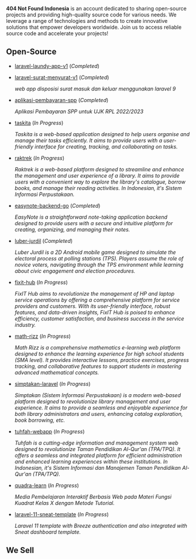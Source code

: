 __404 Not Found Indonesia__ is an account dedicated to sharing open-source projects and providing high-quality source code for various needs. We leverage a range of technologies and methods to create innovative solutions that empower developers worldwide. Join us to access reliable source code and accelerate your projects!

## Open-Source

-   [laravel-laundy-app-v1](https://github.com/404NotFoundIndonesia/laravel-laundy-app-v1) (_Completed_)

-   [laravel-surat-menyurat-v1](https://github.com/404NotFoundIndonesia/laravel-surat-menyurat-v1) (_Completed_)
    
    _web app disposisi surat masuk dan keluar menggunakan laravel 9_

-   [aplikasi-pembayaran-spp](https://github.com/404NotFoundIndonesia/aplikasi-pembayaran-spp) (_Completed_)
    
    _Aplikasi Pembayaran SPP untuk UJK RPL 2022/2023_

-   [taskita](https://github.com/404NotFoundIndonesia/taskita) (_In Progress_)
    
    _Taskita is a web-based application designed to help users organise and manage their tasks efficiently. It aims to provide users with a user-friendly interface for creating, tracking, and collaborating on tasks._

-   [raktrek](https://github.com/404NotFoundIndonesia/raktrek) (_In Progress_)
    
    _Raktrek is a web-based platform designed to streamline and enhance the management and user experience of a library. It aims to provide users with a convenient way to explore the library's catalogue, borrow books, and manage their reading activities. In Indonesian, it's Sistem Informasi Perpustakaan._

-   [easynote-backend-go](https://github.com/404NotFoundIndonesia/easynote-backend-go) (_Completed_)
    
    _EasyNote is a straightforward note-taking application backend designed to provide users with a secure and intuitive platform for creating, organizing, and managing their notes._

-   [luber-jurdil](https://github.com/404NotFoundIndonesia/luber-jurdil) (_Completed_)
    
    _Luber Jurdil is a 2D Android mobile game designed to simulate the electoral process at polling stations (TPS). Players assume the role of novice voters, navigating through the TPS environment while learning about civic engagement and election procedures._

-   [fixit-hub](https://github.com/404NotFoundIndonesia/fixit-hub) (_In Progress_)
    
    _FixIT Hub aims to revolutionize the management of HP and laptop service operations by offering a comprehensive platform for service providers and customers. With its user-friendly interface, robust features, and data-driven insights, FixIT Hub is poised to enhance efficiency, customer satisfaction, and business success in the service industry._

-   [math-rizz](https://github.com/404NotFoundIndonesia/math-rizz) (_In Progress_)
    
    _Math Rizz is a comprehensive mathematics e-learning web platform designed to enhance the learning experience for high school students (SMA level). It provides interactive lessons, practice exercises, progress tracking, and collaborative features to support students in mastering advanced mathematical concepts._

-   [simptakan-laravel](https://github.com/404NotFoundIndonesia/simptakan-laravel) (_In Progress_)
    
    _Simptakan (Sistem Informasi Perpustakaan) is a modern web-based platform designed to revolutionize library management and user experience. It aims to provide a seamless and enjoyable experience for both library administrators and users, enhancing catalog exploration, book borrowing, etc._

-   [tuhfah-webapp](https://github.com/404NotFoundIndonesia/tuhfah-webapp) (_In Progress_)
    
    _Tuhfah is a cutting-edge information and management system web designed to revolutionize Taman Pendidikan Al-Qur'an (TPA/TPQ). It offers a seamless and integrated platform for efficient administration and enhanced learning experiences within these institutions. In Indonesian, it's Sistem Informasi dan Manajemen Taman Pendidikan Al-Qur'an (TPA/TPQ)._

-   [quadra-learn](https://github.com/404NotFoundIndonesia/quadra-learn) (_In Progress_)
    
    _Media Pembelajaran Interaktif Berbasis Web pada Materi Fungsi Kuadrat Kelas X dengan Metode Tutorial._

-   [laravel-11-sneat-template](https://github.com/404NotFoundIndonesia/laravel-11-sneat-template) (_In Progress_)
    
    _Laravel 11 template with Breeze authentication and also integrated with Sneat dashboard template._

## We Sell